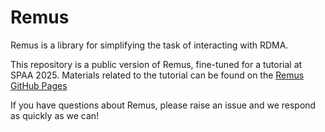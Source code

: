 # Remus

Remus is a library for simplifying the task of interacting with RDMA.

This repository is a public version of Remus, fine-tuned for a tutorial at
SPAA 2025.  Materials related to the tutorial can be found on the
[Remus GitHub Pages](https://sss-lehigh.github.io/remus-tutorial-2025/)

If you have questions about Remus, please raise an issue and we respond as
quickly as we can!
